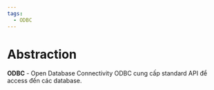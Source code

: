 ```yaml
---
tags:
  - ODBC
---
```

# Abstraction
**ODBC** - Open Database Connectivity
ODBC cung cấp standard API để access đến các database.
